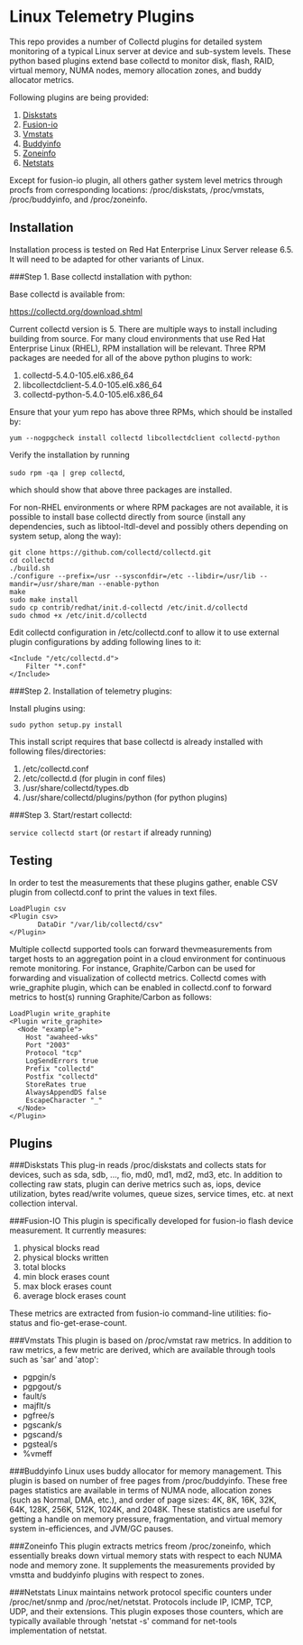 Linux Telemetry Plugins
=======================

This repo provides a number of Collectd plugins for detailed system
 monitoring of a typical Linux server at device and sub-system
levels. These python based plugins extend base collectd to monitor
 disk, flash, RAID, virtual memory, NUMA nodes, memory allocation
 zones, and buddy allocator metrics.

Following plugins are being provided:

1. [Diskstats](docs/diskstats.rst)
2. [Fusion-io](docs/fusionio.rst)
3. [Vmstats](docs/vmstats.rst)
4. [Buddyinfo](docs/buddyinfo.rst)
5. [Zoneinfo](docs/zoneinfo.rst)
6. [Netstats](docs/netstats.rst)

Except for fusion-io plugin, all others gather system level metrics
through procfs from corresponding locations: /proc/diskstats,
/proc/vmstats, /proc/buddyinfo, and /proc/zoneinfo.

Installation
------------

Installation process is tested on Red Hat Enterprise Linux Server
release 6.5. It will need to be adapted for other variants of Linux.

###Step 1. Base collectd installation with python:

Base collectd is available from:

https://collectd.org/download.shtml

Current collectd version is 5. There are multiple ways to install including building from source. For
many cloud environments that use Red Hat Enterprise Linux (RHEL), RPM installation will be relevant. Three RPM
packages are needed for all of the above python plugins to work:

1. collectd-5.4.0-105.el6.x86_64
2. libcollectdclient-5.4.0-105.el6.x86_64
3. collectd-python-5.4.0-105.el6.x86_64


Ensure that your yum repo has above three RPMs, which should be
installed by:

`yum --nogpgcheck install collectd libcollectdclient collectd-python`

Verify the installation by running

`sudo rpm -qa | grep collectd`,

which should show that above three packages are installed.

For non-RHEL environments or where RPM packages are not available, it is possible to install base collectd directly from source (install any dependencies, such as libtool-ltdl-devel and possibly others depending on system setup, along the way):

```
git clone https://github.com/collectd/collectd.git
cd collectd
./build.sh
./configure --prefix=/usr --sysconfdir=/etc --libdir=/usr/lib --mandir=/usr/share/man --enable-python
make
sudo make install
sudo cp contrib/redhat/init.d-collectd /etc/init.d/collectd
sudo chmod +x /etc/init.d/collectd
```

Edit collectd configuration in /etc/collectd.conf to allow it to use external plugin configurations by adding following lines to it:

```
<Include "/etc/collectd.d">
	Filter "*.conf"
</Include>
```

###Step 2. Installation of telemetry plugins:

Install plugins using:

`sudo python setup.py install`

This install script requires that base collectd is already installed with
following files/directories:

1. /etc/collectd.conf
2. /etc/collectd.d (for plugin in conf files)
3. /usr/share/collectd/types.db
4. /usr/share/collectd/plugins/python (for python plugins)


###Step 3. Start/restart collectd:

`service collectd start` (or `restart` if already running)


Testing
-------

In order to test the measurements that these plugins gather, enable
CSV plugin from collectd.conf to print the values in text files.

```
LoadPlugin csv
<Plugin csv>
       DataDir "/var/lib/collectd/csv"
</Plugin>
```

Multiple collectd supported tools can forward thevmeasurements from target
hosts to an aggregation point in a cloud environment for continuous remote
monitoring. For instance, Graphite/Carbon can be used for forwarding and
visualization of collectd metrics. Collectd comes with wrie_graphite plugin,
which can be enabled in collectd.conf to forward metrics to host(s) running
Graphite/Carbon as follows:

```
LoadPlugin write_graphite
<Plugin write_graphite>
  <Node "example">
    Host "awaheed-wks"
    Port "2003"
    Protocol "tcp"
    LogSendErrors true
    Prefix "collectd"
    Postfix "collectd"
    StoreRates true
    AlwaysAppendDS false
    EscapeCharacter "_"
  </Node>
</Plugin>
```

Plugins
-------
###Diskstats
This plug-in reads /proc/diskstats and collects stats for devices, such as sda, sdb, ..., fio, md0, md1, md2, md3, etc. In addition to collecting raw stats, plugin can derive metrics such as, iops, device utilization, bytes read/write volumes, queue sizes, service times, etc. at next collection interval.

###Fusion-IO
This  plugin is specifically developed for fusion-io flash device measurement. It currently measures:

1. physical blocks read
2. physical blocks written
3. total blocks
4. min block erases count
5. max block erases count
6. average block erases count

These metrics are extracted from fusion-io command-line utilities: fio-status and fio-get-erase-count.

###Vmstats
This plugin is based on /proc/vmstat raw metrics. In addition to raw metrics, a few metric are derived, which are available through tools such as 'sar' and 'atop':

- pgpgin/s
- pgpgout/s
- fault/s
- majflt/s
- pgfree/s
- pgscank/s
- pgscand/s
- pgsteal/s
- %vmeff

###Buddyinfo
Linux uses buddy allocator for memory management. This plugin is based on number of free pages from /proc/buddyinfo. These free pages statistics are available in terms of NUMA node, allocation zones (such as Normal, DMA, etc.), and order of page sizes: 4K, 8K, 16K, 32K, 64K, 128K, 256K, 512K, 1024K, and 2048K. These statistics are useful for getting a handle on memory pressure, fragmentation, and virtual memory system in-efficiences, and JVM/GC pauses.

###Zoneinfo
This plugin extracts metrics freom /proc/zoneinfo, which essentially breaks down virtual memory stats with respect to each NUMA node and memory zone. It supplements the measurements provided by vmstta and buddyinfo plugins with respect to zones.

###Netstats
Linux maintains network protocol specific counters under /proc/net/snmp and /proc/net/netstat. Protocols include IP, ICMP, TCP, UDP, and their extensions. This plugin exposes those counters, which are typically available through 'netstat -s' command for net-tools implementation of netstat.

